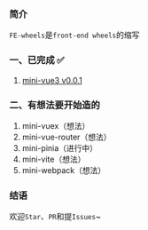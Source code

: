 ### 简介

`FE-wheels`是`front-end wheels`的缩写


### 一、已完成 ✅
1. [mini-vue3 v0.0.1](https://github.com/jCodeLife/FE-wheels/tree/main/mini-vue3) 

### 二、有想法要开始造的
1. mini-vuex（想法）
2. mini-vue-router（想法）
3. mini-pinia（进行中）
4. mini-vite（想法）
5. mini-webpack（想法）

### 结语
欢迎`Star`、`PR`和提`Issues`~
